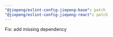 ```yaml
---
"@jiepeng/eslint-config-jiepeng-base": patch
"@jiepeng/eslint-config-jiepeng-react": patch
---
```


Fix: add missing dependency
